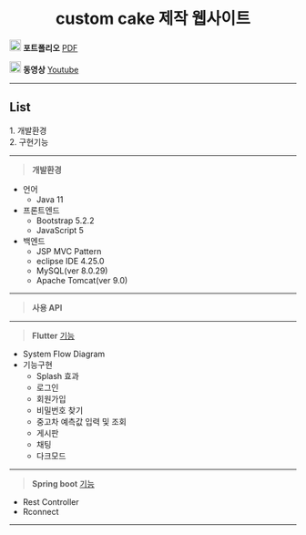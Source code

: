 <center><h1> custom cake 제작 웹사이트 </h1> </center>

<img src =https://upload.wikimedia.org/wikipedia/commons/thumb/8/87/PDF_file_icon.svg/1667px-PDF_file_icon.svg.png width = 20,m height = 20 > **포트폴리오**  [PDF](https://github.com/javanyam/Web-MVC-AllWays-Project/blob/main/Spring_Allways.pptx.pdf)

<img src =https://cdn-icons-png.flaticon.com/512/1384/1384060.png width = 20,m height = 20 > **동영상** [Youtube](https://www.youtube.com/watch?v=LMnzQs5RUEA)

___


<h2>List</h2>
1. 개발환경 <br>
2. 구현기능 <br>
  
___

>**개발환경**
- 언어
  - Java 11
- 프론트엔드
  - Bootstrap 5.2.2
  - JavaScript 5
- 백엔드 
  - JSP MVC Pattern
  - eclipse IDE 4.25.0
  - MySQL(ver 8.0.29)
  - Apache Tomcat(ver 9.0)

___

> **사용 API** []()

___

> **Flutter** [기능](https://github.com/javanyam/R_Flutter-Project/blob/main/03.chasajo_Portfolio/Flutter.pdf)
- System Flow Diagram
- 기능구현
  - Splash 효과
  - 로그인
  - 회원가입
  - 비밀번호 찾기
  - 중고차 예측값 입력 및 조회
  - 게시판
  - 채팅
  - 다크모드
___

> **Spring boot** [기능](https://github.com/javanyam/R_Flutter-Project/blob/main/03.chasajo_Portfolio/RESTful%20API.pdf)
- Rest Controller
- Rconnect

___
